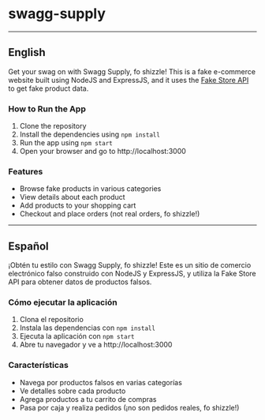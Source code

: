 # swagg-supply
---
## English
Get your swag on with Swagg Supply, fo shizzle! This is a fake e-commerce website built using NodeJS and ExpressJS, and it uses the [Fake Store API](https://fakestoreapi.com/) to get fake product data.

### How to Run the App
1. Clone the repository
2. Install the dependencies using `npm install`
3. Run the app using `npm start`
4. Open your browser and go to http://localhost:3000

### Features

- Browse fake products in various categories
- View details about each product
- Add products to your shopping cart
- Checkout and place orders (not real orders, fo shizzle!)
---
## Español
¡Obtén tu estilo con Swagg Supply, fo shizzle! Este es un sitio de comercio electrónico falso construido con NodeJS y ExpressJS, y utiliza la Fake Store API para obtener datos de productos falsos.

### Cómo ejecutar la aplicación
1. Clona el repositorio
2. Instala las dependencias con `npm install`
3. Ejecuta la aplicación con `npm start`
4. Abre tu navegador y ve a http://localhost:3000

### Características
- Navega por productos falsos en varias categorías
- Ve detalles sobre cada producto
- Agrega productos a tu carrito de compras
- Pasa por caja y realiza pedidos (¡no son pedidos reales, fo shizzle!)


